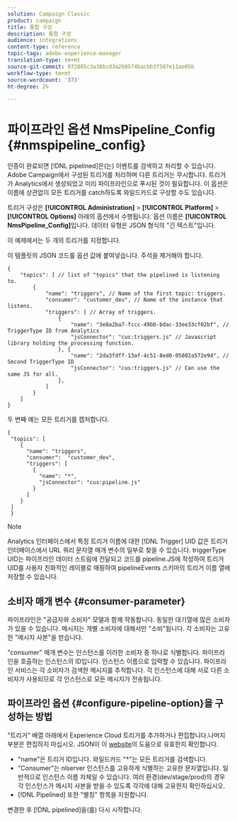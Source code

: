 ```yaml
---
solution: Campaign Classic
product: campaign
title: 통합 구성
description: 통합 구성
audience: integrations
content-type: reference
topic-tags: adobe-experience-manager
translation-type: tm+mt
source-git-commit: 972885c3a38bcd3a260574bacbb3f507e11ae05b
workflow-type: tm+mt
source-wordcount: '373'
ht-degree: 2%

---
```



# 파이프라인 옵션 NmsPipeline_Config {#nmspipeline_config}

인증이 완료되면 [!DNL pipelined]은(는) 이벤트를 검색하고 처리할 수 있습니다. Adobe Campaign에서 구성된 트리거를 처리하며 다른 트리거는 무시합니다. 트리거가 Analytics에서 생성되었고 미리 파이프라인으로 푸시된 것이 필요합니다.
이 옵션은 이름에 상관없이 모든 트리거를 catch하도록 와일드카드로 구성할 수도 있습니다.

트리거 구성은 **[!UICONTROL Administration]** > **[!UICONTROL Platform]** > **[!UICONTROL Options]** 아래의 옵션에서 수행됩니다. 옵션 이름은 **[!UICONTROL NmsPipeline_Config]**&#x200B;입니다. 데이터 유형은 JSON 형식의 &quot;긴 텍스트&quot;입니다.

이 예제에서는 두 개의 트리거를 지정합니다.

이 템플릿의 JSON 코드를 옵션 값에 붙여넣습니다. 주석을 제거해야 합니다.

```
{
    "topics": [ // list of "topics" that the pipelined is listening to.
        {
            "name": "triggers", // Name of the first topic: triggers.
            "consumer": "customer_dev", // Name of the instance that listens. 
            "triggers": [ // Array of triggers. 
                {
                    "name": "3e8a2ba7-fccc-49bb-bdac-33ee33cf02bf", // TriggerType ID from Analytics 
                    "jsConnector": "cus:triggers.js" // Javascript library holding the processing function.
                }, {
                    "name": "2da3fdff-13af-4c51-8ed0-05802a572e94", // Second TriggerType ID 
                    "jsConnector": "cus:triggers.js" // Can use the same JS for all.
                },
            ]
        }
    ]
}
```

두 번째 예는 모든 트리거를 캡처합니다.

```
{
 "topics": [
    {
      "name": "triggers",
      "consumer":  "customer_dev",
      "triggers": [
        {
          "name": "*",
          "jsConnector": "cus:pipeline.js"
        }
      ]
    }
 ]
 }
```

>[!NOTE]
>
>Analytics 인터페이스에서 특정 트리거 이름에 대한 [!DNL Trigger] UID 값은 트리거 인터페이스에서 URL 쿼리 문자열 매개 변수의 일부로 찾을 수 있습니다. triggerType UID는 파이프라인 데이터 스트림에 전달되고 코드를 pipeline.JS에 작성하여 트리거 UID를 사용자 친화적인 레이블로 매핑하여 pipelineEvents 스키마의 트리거 이름 열에 저장할 수 있습니다.

## 소비자 매개 변수 {#consumer-parameter}

파이프라인은 &quot;공급자와 소비자&quot; 모델과 함께 작동합니다. 동일한 대기열에 많은 소비자가 있을 수 있습니다. 메시지는 개별 소비자에 대해서만 &quot;소비&quot;됩니다. 각 소비자는 고유한 &quot;메시지 사본&quot;을 받습니다.

&quot;consumer&quot; 매개 변수는 인스턴스를 이러한 소비자 중 하나로 식별합니다. 파이프라인을 호출하는 인스턴스의 ID입니다. 인스턴스 이름으로 입력할 수 있습니다. 파이프라인 서비스는 각 소비자가 검색한 메시지를 추적합니다. 각 인스턴스에 대해 서로 다른 소비자가 사용되므로 각 인스턴스로 모든 메시지가 전송됩니다.

## 파이프라인 옵션 {#configure-pipeline-option}을 구성하는 방법

&quot;트리거&quot; 배열 아래에서 Experience Cloud 트리거를 추가하거나 편집합니다.나머지 부분은 편집하지 마십시오.
JSON이 이 [website](http://jsonlint.com/)의 도움으로 유효한지 확인합니다.

* &quot;name&quot;은 트리거 ID입니다. 와일드카드 &quot;*&quot;는 모든 트리거를 검색합니다.
* &quot;Consumer&quot;는 nlserver 인스턴스를 고유하게 식별하는 고유한 문자열입니다. 일반적으로 인스턴스 이름 자체일 수 있습니다. 여러 환경(dev/stage/prod)의 경우 각 인스턴스가 메시지 사본을 받을 수 있도록 각각에 대해 고유한지 확인하십시오.
* [!DNL Pipelined] 또한 &quot;별칭&quot; 항목을 지원합니다.

변경한 후 [!DNL pipelined]을(를) 다시 시작합니다.
